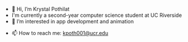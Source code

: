 - 👋 Hi, I’m Krystal Pothilat
-    I'm currently a second-year computer science student at UC Riverside
- 👀 I’m interested in app development and animation
<!--- 🌱 I’m currently learning ...
- 💞️ I’m looking to collaborate on ...
--->
- 📫 How to reach me: kpoth001@ucr.edu

<!---
krystalpothilat/krystalpothilat is a ✨ special ✨ repository because its `README.md` (this file) appears on your GitHub profile.
You can click the Preview link to take a look at your changes.
--->
